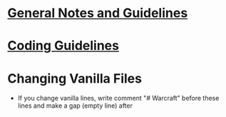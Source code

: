 # [General Notes and Guidelines](CONTRIBUTING.md)

# [Coding Guidelines](DEVELOPMENT.md)
 
# Changing Vanilla Files
- If you change vanilla lines, write comment "# Warcraft" before these lines and make a gap (empty line) after
